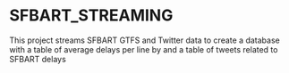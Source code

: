 # SFBART_STREAMING
This project streams SFBART GTFS and Twitter data to create a database with a table of average delays per line by and a table of tweets related to SFBART delays
